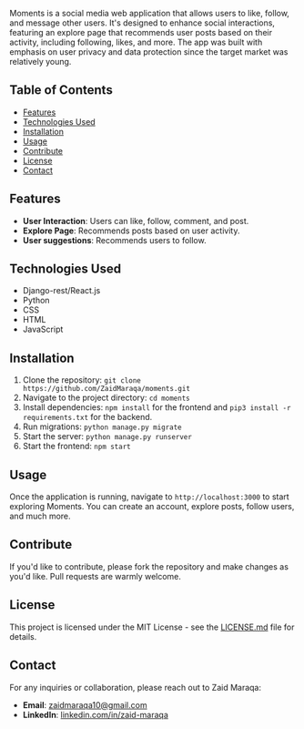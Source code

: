 Moments is a social media web application that allows users to like, follow, and message other users. It's designed to enhance social interactions, 
featuring an explore page that recommends user posts based on their activity, including following, likes, and more. The app was built with emphasis
on user privacy and data protection since the target market was relatively young. 

## Table of Contents

- [Features](#features)
- [Technologies Used](#technologies-used)
- [Installation](#installation)
- [Usage](#usage)
- [Contribute](#contribute)
- [License](#license)
- [Contact](#contact)

## Features

- **User Interaction**: Users can like, follow, comment, and post.
- **Explore Page**: Recommends posts based on user activity.
- **User suggestions**: Recommends users to follow.

## Technologies Used

- Django-rest/React.js
- Python
- CSS
- HTML
- JavaScript

## Installation

1. Clone the repository: `git clone https://github.com/ZaidMaraqa/moments.git`
2. Navigate to the project directory: `cd moments`
3. Install dependencies: `npm install` for the frontend and `pip3 install -r requirements.txt` for the backend.
4. Run migrations: `python manage.py migrate`
5. Start the server: `python manage.py runserver`
6. Start the frontend: `npm start`

## Usage

Once the application is running, navigate to `http://localhost:3000` to start exploring Moments. You can create an account, explore posts, follow users, and much more.

## Contribute

If you'd like to contribute, please fork the repository and make changes as you'd like. Pull requests are warmly welcome.

## License

This project is licensed under the MIT License - see the [LICENSE.md](LICENSE.md) file for details.

## Contact

For any inquiries or collaboration, please reach out to Zaid Maraqa:

- **Email**: zaidmaraqa10@gmail.com
- **LinkedIn**: [linkedin.com/in/zaid-maraqa](https://linkedin.com/in/zaid-maraqa)

